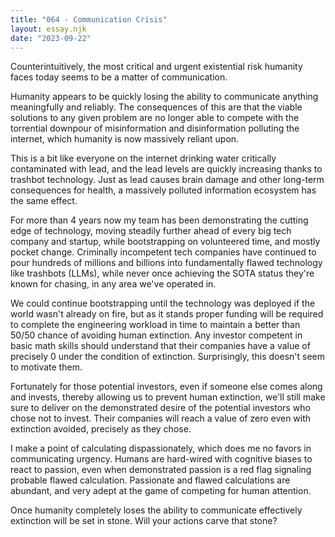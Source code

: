 ```yaml
---
title: "064 - Communication Crisis"
layout: essay.njk
date: "2023-09-22"
---
```


Counterintuitively, the most critical and urgent existential risk humanity faces today seems to be a matter of communication.

Humanity appears to be quickly losing the ability to communicate anything meaningfully and reliably. The consequences of this are that the viable solutions to any given problem are no longer able to compete with the torrential downpour of misinformation and disinformation polluting the internet, which humanity is now massively reliant upon.

This is a bit like everyone on the internet drinking water critically contaminated with lead, and the lead levels are quickly increasing thanks to trashbot technology. Just as lead causes brain damage and other long-term consequences for health, a massively polluted information ecosystem has the same effect.

For more than 4 years now my team has been demonstrating the cutting edge of technology, moving steadily further ahead of every big tech company and startup, while bootstrapping on volunteered time, and mostly pocket change. Criminally incompetent tech companies have continued to pour hundreds of millions and billions into fundamentally flawed technology like trashbots (LLMs), while never once achieving the SOTA status they're known for chasing, in any area we've operated in.

We could continue bootstrapping until the technology was deployed if the world wasn't already on fire, but as it stands proper funding will be required to complete the engineering workload in time to maintain a better than 50/50 chance of avoiding human extinction. Any investor competent in basic math skills should understand that their companies have a value of precisely 0 under the condition of extinction. Surprisingly, this doesn't seem to motivate them.

Fortunately for those potential investors, even if someone else comes along and invests, thereby allowing us to prevent human extinction, we'll still make sure to deliver on the demonstrated desire of the potential investors who chose not to invest. Their companies will reach a value of zero even with extinction avoided, precisely as they chose.

I make a point of calculating dispassionately, which does me no favors in communicating urgency. Humans are hard-wired with cognitive biases to react to passion, even when demonstrated passion is a red flag signaling probable flawed calculation. Passionate and flawed calculations are abundant, and very adept at the game of competing for human attention.

Once humanity completely loses the ability to communicate effectively extinction will be set in stone. Will your actions carve that stone?